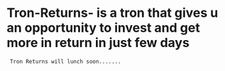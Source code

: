 # Tron-Returns- is a tron that gives u an opportunity to invest and get more in return in just few days 
     Tron Returns will lunch soon.......
